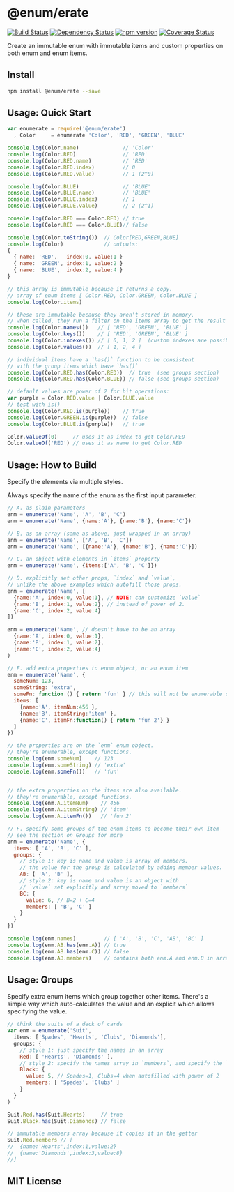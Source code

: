 # @enum/erate
[![Build Status](https://travis-ci.org/elidoran/node-enum-erate.svg?branch=master)](https://travis-ci.org/elidoran/node-enum-erate)
[![Dependency Status](https://gemnasium.com/elidoran/node-enum-erate.png)](https://gemnasium.com/elidoran/node-enum-erate)
[![npm version](https://badge.fury.io/js/%40enum%2Ferate.svg)](http://badge.fury.io/js/%40enum%2Ferate)
[![Coverage Status](https://coveralls.io/repos/github/elidoran/node-enum-erate/badge.svg?branch=master)](https://coveralls.io/github/elidoran/node-enum-erate?branch=master)

Create an immutable enum with immutable items and custom properties on both enum and enum items.

## Install

```sh
npm install @enum/erate --save
```

## Usage: Quick Start


```javascript
var enumerate = require('@enum/erate')
  , Color     = enumerate 'Color', 'RED', 'GREEN', 'BLUE'

console.log(Color.name)              // 'Color'
console.log(Color.RED)               // 'RED'
console.log(Color.RED.name)          // 'RED'
console.log(Color.RED.index)         // 0
console.log(Color.RED.value)         // 1 (2^0)

console.log(Color.BLUE)              // 'BLUE'
console.log(Color.BLUE.name)         // 'BLUE'
console.log(Color.BLUE.index)        // 1
console.log(Color.BLUE.value)        // 2 (2^1)

console.log(Color.RED === Color.RED) // true
console.log(Color.RED === Color.BLUE)// false

console.log(Color.toString())  // Color[RED,GREEN,BLUE]
console.log(Color)             // outputs:
{
  { name: 'RED',   index:0, value:1 }
  { name: 'GREEN', index:1, value:2 }
  { name: 'BLUE',  index:2, value:4 }
}

// this array is immutable because it returns a copy.
// array of enum items [ Color.RED, Color.GREEN, Color.BLUE ]
console.log(Color.items)

// these are immutable because they aren't stored in memory,
// when called, they run a filter on the items array to get the result
console.log(Color.names())   // [ 'RED', 'GREEN', 'BLUE' ]
console.log(Color.keys())    // [ 'RED', 'GREEN', 'BLUE' ]
console.log(Color.indexes()) // [ 0, 1, 2 ]  (custom indexes are possible...)
console.log(Color.values())  // [ 1, 2, 4 ]

// individual items have a `has()` function to be consistent
// with the group items which have `has()`
console.log(Color.RED.has(Color.RED))  // true  (see groups section)
console.log(Color.RED.has(Color.BLUE)) // false (see groups section)

// default values are power of 2 for bit operations:
var purple = Color.RED.value | Color.BLUE.value
// test with is()
console.log(Color.RED.is(purple))    // true
console.log(Color.GREEN.is(purple))  // false
console.log(Color.BLUE.is(purple))   // true

Color.valueOf(0)     // uses it as index to get Color.RED
Color.valueOf('RED') // uses it as name to get Color.RED
```


## Usage: How to Build

Specify the elements via multiple styles.

Always specify the name of the enum as the first input parameter.

```javascript
// A. as plain parameters
enm = enumerate('Name', 'A', 'B', 'C')
enm = enumerate('Name', {name:'A'}, {name:'B'}, {name:'C'})

// B. as an array (same as above, just wrapped in an array)
enm = enumerate('Name', ['A', 'B', 'C'])
enm = enumerate('Name', [{name:'A'}, {name:'B'}, {name:'C'}])

// C. an object with elements in `items` property
enm = enumerate('Name', {items:['A', 'B', 'C']})

// D. explicitly set other props, `index` and `value`,
// unlike the above examples which autofill those props.
enm = enumerate('Name', [
  {name:'A', index:0, value:1}, // NOTE: can customize `value`
  {name:'B', index:1, value:2}, // instead of power of 2.
  {name:'C', index:2, value:4}
])

enm = enumerate('Name', // doesn't have to be an array
  {name:'A', index:0, value:1},
  {name:'B', index:1, value:2},
  {name:'C', index:2, value:4}
)

// E. add extra properties to enum object, or an enum item
enm = enumerate('Name', {
  someNum: 123,
  someString: 'extra',
  someFn: function () { return 'fun' } // this will not be enumerable on `enm`
  items: [
    {name:'A', itemNum:456 },
    {name:'B', itemString:'item' },
    {name:'C', itemFn:function() { return 'fun 2'} }
  ]
})

// the properties are on the `enm` enum object.
// they're enumerable, except functions.
console.log(enm.someNum)    // 123
console.log(enm.someString) // 'extra'
console.log(enm.someFn())   // 'fun'


// the extra properties on the items are also available.
// they're enumerable, except functions.
console.log(enm.A.itemNum)    // 456
console.log(enm.A.itemString) // 'item'
console.log(enm.A.itemFn())   // 'fun 2'

// F. specify some groups of the enum items to become their own item
// see the section on Groups for more
enm = enumerate('Name', {
  items: [ 'A', 'B', 'C' ],
  groups: {
    // style 1: key is name and value is array of members.
    // the value for the group is calculated by adding member values.
    AB: [ 'A', 'B' ],
    // style 2: key is name and value is an object with
    // `value` set explicitly and array moved to `members`
    BC: {
      value: 6, // B=2 + C=4
      members: [ 'B', 'C' ]
    }
  }
})

console.log(enm.names)         // [ 'A', 'B', 'C', 'AB', 'BC' ]
console.log(enm.AB.has(enm.A)) // true
console.log(enm.AB.has(enm.C)) // false
console.log(enm.AB.members)    // contains both enm.A and enm.B in array
```

## Usage: Groups

Specify extra enum items which group together other items. There's a simple way which auto-calculates the value and an explicit which allows specifying the value.

```javascript
// think the suits of a deck of cards
var enm = enumerate('Suit',
  items: ['Spades', 'Hearts', 'Clubs', 'Diamonds'],
  groups: {
    // style 1: just specify the names in an array
    Red: [ 'Hearts', 'Diamonds' ],
    // style 2: specify the names array in `members`, and specify the `value`
    Black: {
      value: 5, // Spades=1, Clubs=4 when autofilled with power of 2
      members: [ 'Spades', 'Clubs' ]
    }
  }
)

Suit.Red.has(Suit.Hearts)     // true
Suit.Black.has(Suit.Diamonds) // false

// immutable members array because it copies it in the getter
Suit.Red.members // [
//  {name:'Hearts',index:1,value:2}
//  {name:'Diamonds',index:3,value:8}
//]
```


## MIT License
